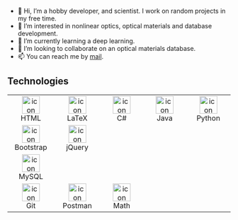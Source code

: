- 👋 Hi, I’m a hobby developer, and scientist. I work on random projects in my free time.
- 👀 I’m interested in nonlinear optics, optical materials and database development.
- 🌱 I’m currently learning a deep learning.
- 💞️ I’m looking to collaborate on an optical materials database.
- 📫 You can reach me by <a href="mailto:infoptics@gmail.com">mail</a>.

<!---
lanskiy/lanskiy is a ✨ special ✨ repository because its `README.md` (this file) appears on your GitHub profile.
You can click the Preview link to take a look at your changes.
--->

<h2>Technologies</h2>
<table>
  <tbody>
    <!--
    <tr>
    <td align="center" width="96">
        <a href="https://skillicons.dev"><img src="https://skillicons.dev/icons?i=html" alt="icon" width="40" height="40" /></a>
      <br>HTML
    </td>
    <td align="center" width="96">
        <a href="https://skillicons.dev"><img src="https://skillicons.dev/icons?i=jquery" alt="icon" width="40" height="40" /></a>
      <br>jQuery
    </td>
    <td align="center" width="96">
        <a href="https://skillicons.dev"><img src="https://skillicons.dev/icons?i=bootstrap" alt="icon" width="40" height="40" /></a>
      <br>Bootstrap
    </td>
    <td align="center" width="96">
        <a href="https://skillicons.dev"><img src="https://skillicons.dev/icons?i=cs" alt="icon" width="40" height="40" /></a>
      <br>C#
    </td>
    <td align="center" width="96">
        <a href="https://skillicons.dev"><img src="https://skillicons.dev/icons?i=java" alt="icon" width="40" height="40" /></a>
      <br>Java
    </td>
    <td align="center" width="96">
        <a href="https://skillicons.dev"><img src="https://skillicons.dev/icons?i=py" alt="icon" width="40" height="40" /></a>
      <br>Python
    </td>
    <td align="center" width="96">
        <a href="https://skillicons.dev"><img src="https://skillicons.dev/icons?i=latex" alt="icon" width="40" height="40" /></a>
      <br>LaTeX
    </td>
    <td align="center" width="96">
        <a href="https://skillicons.dev"><img src="https://skillicons.dev/icons?i=postman" alt="icon" width="40" height="40" /></a>
      <br>Postman
    </td>
    <td align="center" width="96">
        <a href="https://skillicons.dev"><img src="https://skillicons.dev/icons?i=mysql" alt="icon" width="40" height="40" /></a>
      <br>MySQL
    </td>
    <td align="center" width="96">
        <a href="https://skillicons.dev"><img src="https://skillicons.dev/icons?i=git" alt="icon" width="40" height="40" /></a>
      <br>Git
    </td>
  </tr>
    -->
    <tr>
      <td align="center" width="96">
        <a href="https://skillicons.dev"><img src="https://skillicons.dev/icons?i=html" alt="icon" width="40" height="40" /></a>
        <br>HTML
      </td>
      <td align="center" width="96">
        <a href="https://skillicons.dev"><img src="https://skillicons.dev/icons?i=latex" alt="icon" width="40" height="40" /></a>
        <br>LaTeX
      </td>
      <td align="center" width="96">
        <a href="https://skillicons.dev"><img src="https://skillicons.dev/icons?i=cs" alt="icon" width="40" height="40" /></a>
        <br>C#
      </td>
      <td align="center" width="96">
        <a href="https://skillicons.dev"><img src="https://skillicons.dev/icons?i=java" alt="icon" width="40" height="40" /></a>
        <br>Java
      </td>
      <td align="center" width="96">
        <a href="https://skillicons.dev"><img src="https://skillicons.dev/icons?i=py" alt="icon" width="40" height="40" /></a>
        <br>Python
      </td>
    </tr>
    <tr>
      <td align="center" width="96">
        <a href="https://skillicons.dev"><img src="https://skillicons.dev/icons?i=bootstrap" alt="icon" width="40" height="40" /></a>
        <br>Bootstrap
      </td>
      <td align="center" width="96">
        <a href="https://skillicons.dev"><img src="https://skillicons.dev/icons?i=jquery" alt="icon" width="40" height="40" /></a>
        <br>jQuery
      </td>
    </tr>
    <tr>
      <td align="center" width="96">
        <a href="https://skillicons.dev"><img src="https://skillicons.dev/icons?i=mysql" alt="icon" width="40" height="40" /></a>
      <br>MySQL
    </td>
    </tr>
  <tr>
    <td align="center" width="96">
        <a href="https://skillicons.dev"><img src="https://skillicons.dev/icons?i=git" alt="icon" width="40" height="40" /></a>
      <br>Git
    </td>
    <td align="center" width="96">
        <a href="https://skillicons.dev"><img src="https://skillicons.dev/icons?i=postman" alt="icon" width="40" height="40" /></a>
      <br>Postman
    </td>
    <td align="center" width="96">
        <img src="https://camo.githubusercontent.com/fec8f4849e9826b249e7ea74bb21eab128bacd2e318dddca77e9bd05848ac87e/68747470733a2f2f662e636c6f75642e6769746875622e636f6d2f6173736574732f363330383030302f313839363632302f39336461393962342d376261622d313165332d393330392d3432363539373539643366352e6a7067" alt="icon" width="40" height="40">
      <br>Math
    </td>
  </tr>
</tbody></table>
<!--
<details>
  <summary>Github Stats <g-emoji class="g-emoji" alias="zap" fallback-src="https://github.githubassets.com/images/icons/emoji/unicode/26a1.png">⚡</g-emoji></summary>
  <p dir="auto"><a href="#"><img alt="Github stats" src="https://github-readme-stats.vercel.app/api?username=lanskiy&amp;theme=blueberry&amp;count_private=true&amp;hide_border=true&amp;line_height=20"></a>
  <a href="#"><img alt="Top Langs" src="https://github-readme-stats.vercel.app/api/top-langs/?username=lanskiy&amp;layout=compact&amp;theme=blueberry&amp;count_private=true&amp;hide_border=true"></a></p>
</details>
-->
<!--
<h2>Contact</h2>
<p align="left">
  <a href="mailto:infoptics@gmail.com">
    <img src="https://camo.githubusercontent.com/571384769c09e0c66b45e39b5be70f68f552db3e2b2311bc2064f0d4a9f5983b/68747470733a2f2f696d672e736869656c64732e696f2f62616467652f476d61696c2d4431343833363f7374796c653d666f722d7468652d6261646765266c6f676f3d676d61696c266c6f676f436f6c6f723d7768697465" alt="Gmail">
  </a>
  <a href="https://join.skype.com/invite/..." rel="nofollow">
    <img src="https://camo.githubusercontent.com/40270e48ff24beaa012dcd6a4600d637ff6281eee4d92b976359a9df916903af/68747470733a2f2f696d672e736869656c64732e696f2f62616467652f536b7970652d3030373864343f7374796c653d666f722d7468652d6261646765266c6f676f3d736b797065266c6f676f436f6c6f723d7768697465" alt="Skype">
  </a>
  <a href="https://t.me/..." rel="nofollow">
    <img src="https://camo.githubusercontent.com/b91c47a9d84c4b9cf9ae0949e0daf0684dc5b0750f76583853518f1ebf3cbba1/68747470733a2f2f696d672e736869656c64732e696f2f62616467652f54656c656772616d2d3333393065633f7374796c653d666f722d7468652d6261646765266c6f676f3d74656c656772616d266c6f676f436f6c6f723d7768697465" alt="Telegram">
  </a>
  <a href="https://www.linkedin.com/in/..." rel="nofollow">
    <img src="https://camo.githubusercontent.com/c00f87aeebbec37f3ee0857cc4c20b21fefde8a96caf4744383ebfe44a47fe3f/68747470733a2f2f696d672e736869656c64732e696f2f62616467652f2d4c696e6b6564496e2d2532333030373742353f7374796c653d666f722d7468652d6261646765266c6f676f3d6c696e6b6564696e266c6f676f436f6c6f723d7768697465" alt="LinkedIn">
  </a>
</p>
-->
